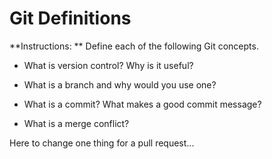 # Git Definitions

**Instructions: ** Define each of the following Git concepts.

* What is version control?  Why is it useful?

<!-- Version control is a system that records changes to a file or set of files over time so that you can recall specific versions later -->

* What is a branch and why would you use one?

<!-- Branch is a copy of the master and you would use other branches to pass to your friend to work on. then when your friends are done you can check them out with out hurting your master branch -->

* What is a commit? What makes a good commit message?

<!-- short to the point very clear what you did to the commit -->

* What is a merge conflict?

<!-- Sometimes you get merge conflicts when merging or pulling from a branch. -->

Here to change one thing for a pull request...
